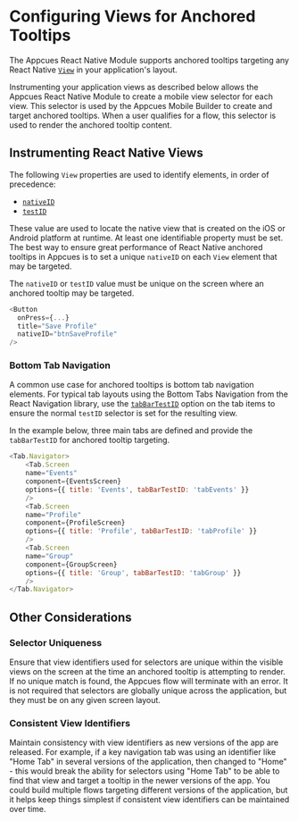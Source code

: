 # Configuring Views for Anchored Tooltips

The Appcues React Native Module supports anchored tooltips targeting any React Native [`View`](https://reactnative.dev/docs/view) in your application's layout.

Instrumenting your application views as described below allows the Appcues React Native Module to create a mobile view selector for each view. This selector is used by the Appcues Mobile Builder to create and target anchored tooltips. When a user qualifies for a flow, this selector is used to render the anchored tooltip content.

## Instrumenting React Native Views

The following `View` properties are used to identify elements, in order of precedence:

* [`nativeID`](https://reactnative.dev/docs/view#nativeid)
* [`testID`](https://reactnative.dev/docs/view#testid)

These value are used to locate the native view that is created on the iOS or Android platform at runtime. At least one identifiable property must be set. The best way to ensure great performance of React Native anchored tooltips in Appcues is to set a unique `nativeID` on each `View` element that may be targeted.

The `nativeID` or `testID` value must be unique on the screen where an anchored tooltip may be targeted.

```js
<Button
  onPress={...}
  title="Save Profile"
  nativeID="btnSaveProfile"
/>
```

### Bottom Tab Navigation

A common use case for anchored tooltips is bottom tab navigation elements. For typical tab layouts using the Bottom Tabs Navigation from the React Navigation library, use the [`tabBarTestID`](https://reactnavigation.org/docs/bottom-tab-navigator/#tabbartestid) option on the tab items to ensure the normal `testID` selector is set for the resulting view.

In the example below, three main tabs are defined and provide the `tabBarTestID` for anchored tooltip targeting.
```js
<Tab.Navigator>
    <Tab.Screen
    name="Events"
    component={EventsScreen}
    options={{ title: 'Events', tabBarTestID: 'tabEvents' }}
    />
    <Tab.Screen
    name="Profile"
    component={ProfileScreen}
    options={{ title: 'Profile', tabBarTestID: 'tabProfile' }}
    />
    <Tab.Screen
    name="Group"
    component={GroupScreen}
    options={{ title: 'Group', tabBarTestID: 'tabGroup' }}
    />
</Tab.Navigator>
```

## Other Considerations

### Selector Uniqueness
Ensure that view identifiers used for selectors are unique within the visible views on the screen at the time an anchored tooltip is attempting to render. If no unique match is found, the Appcues flow will terminate with an error. It is not required that selectors are globally unique across the application, but they must be on any given screen layout.

### Consistent View Identifiers
Maintain consistency with view identifiers as new versions of the app are released. For example, if a key navigation tab was using an identifier like "Home Tab" in several versions of the application, then changed to "Home" - this would break the ability for selectors using "Home Tab" to be able to find that view and target a tooltip in the newer versions of the app. You could build multiple flows targeting different versions of the application, but it helps keep things simplest if consistent view identifiers can be maintained over time.

